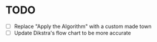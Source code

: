 # TODO

- [ ] Replace "Apply the Algorithm" with a custom made town
- [ ] Update Dikstra's flow chart to be more accurate
